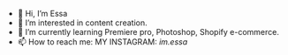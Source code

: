 - 👋 Hi, I’m Essa
- 👀 I’m interested in content creation.
- 🌱 I’m currently learning Premiere pro, Photoshop, Shopify e-commerce.
- 📫 How to reach me: MY INSTAGRAM: _im.essa_

<!---
Sonoessa/Sonoessa is a ✨ special ✨ repository because its `README.md` (this file) appears on your GitHub profile.
You can click the Preview link to take a look at your changes.
--->
